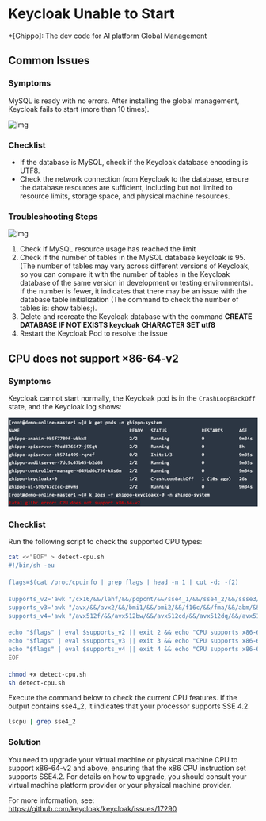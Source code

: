 # Keycloak Unable to Start

*[Ghippo]: The dev code for AI platform Global Management

## Common Issues

### Symptoms

MySQL is ready with no errors. After installing the global management, Keycloak fails to start (more than 10 times).

![img](https://docs.daocloud.io/daocloud-docs-images/docs/reference/images/restart01.png)

### Checklist

- If the database is MySQL, check if the Keycloak database encoding is UTF8.
- Check the network connection from Keycloak to the database, ensure the database resources
  are sufficient, including but not limited to resource limits, storage space, and physical machine resources.

### Troubleshooting Steps

![img](https://docs.daocloud.io/daocloud-docs-images/docs/reference/images/restart02.png)

1. Check if MySQL resource usage has reached the limit
2. Check if the number of tables in the MySQL database keycloak is 95. (The number of tables may
   vary across different versions of Keycloak, so you can compare it with the number of tables in
   the Keycloak database of the same version in development or testing environments). If the number
   is fewer, it indicates that there may be an issue with the database table initialization (The
   command to check the number of tables is: show tables;).
3. Delete and recreate the Keycloak database with the command
   **CREATE DATABASE IF NOT EXISTS keycloak CHARACTER SET utf8**
4. Restart the Keycloak Pod to resolve the issue

## CPU does not support ×86-64-v2

### Symptoms

Keycloak cannot start normally, the Keycloak pod is in the `CrashLoopBackOff` state, and the Keycloak log shows:

![img.png](../images/14.png)

### Checklist

Run the following script to check the supported CPU types:

```bash
cat <<"EOF" > detect-cpu.sh
#!/bin/sh -eu

flags=$(cat /proc/cpuinfo | grep flags | head -n 1 | cut -d: -f2)

supports_v2='awk "/cx16/&&/lahf/&&/popcnt/&&/sse4_1/&&/sse4_2/&&/ssse3/ {found=1} END {exit !found}"'
supports_v3='awk "/avx/&&/avx2/&&/bmi1/&&/bmi2/&&/f16c/&&/fma/&&/abm/&&/movbe/&&/xsave/ {found=1} END {exit !found}"'
supports_v4='awk "/avx512f/&&/avx512bw/&&/avx512cd/&&/avx512dq/&&/avx512vl/ {found=1} END {exit !found}"'

echo "$flags" | eval $supports_v2 || exit 2 && echo "CPU supports x86-64-v2"
echo "$flags" | eval $supports_v3 || exit 3 && echo "CPU supports x86-64-v3"
echo "$flags" | eval $supports_v4 || exit 4 && echo "CPU supports x86-64-v4"
EOF

chmod +x detect-cpu.sh
sh detect-cpu.sh
```

Execute the command below to check the current CPU features. If the output contains sse4_2, it indicates that your processor supports SSE 4.2.

```bash
lscpu | grep sse4_2
```

### Solution
You need to upgrade your virtual machine or physical machine CPU to support x86-64-v2 and above, ensuring that the x86 CPU instruction set supports SSE4.2. For details on how to upgrade, you should consult your virtual machine platform provider or your physical machine provider.

For more information, see: https://github.com/keycloak/keycloak/issues/17290